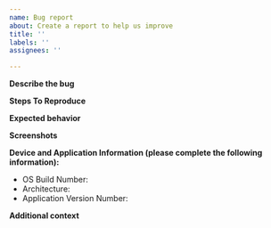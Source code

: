 ```yaml
---
name: Bug report
about: Create a report to help us improve
title: ''
labels: ''
assignees: ''

---
```

<!--Before filing a bug
- Ensure the bug reproduces on the latest version of the app.
- Search existing issues and make sure this issue is not already filed.-->

**Describe the bug**
<!--A clear and concise description of what the bug is.-->

**Steps To Reproduce**
<!--Steps to reproduce the behavior:
1. Go to '...'
2. Click on '....'
3. Scroll down to '....'
4. See error-->

**Expected behavior**
<!--A clear and concise description of what you expected to happen.-->

**Screenshots**
<!--If applicable, add screenshots to help explain your problem.-->

**Device and Application Information (please complete the following information):**
 - OS Build Number:
 - Architecture:
 - Application Version Number:

 <!--Run the following commands in Powershell and copy/paste the output.
 - OS Build: "$([Environment]::OSVersion.Version)"
 - Architecture: "$((Get-AppxPackage -Name Microsoft.WindowsCalculator).Architecture)"
 - Application Version: "$((Get-AppxPackage -Name Microsoft.WindowsCalculator).Version)"-->

**Additional context**
<!--Add any other context about the problem here.-->

